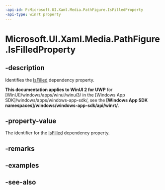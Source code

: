 ```yaml
---
-api-id: P:Microsoft.UI.Xaml.Media.PathFigure.IsFilledProperty
-api-type: winrt property
---
```


<!-- Property syntax
public Windows.UI.Xaml.DependencyProperty IsFilledProperty { get; }
-->

# Microsoft.UI.Xaml.Media.PathFigure.IsFilledProperty

## -description
Identifies the [IsFilled](pathfigure_isfilled.md) dependency property.

**This documentation applies to WinUI 2 for UWP** for [WinUI]/windows/apps/winui/winui3/ in the [Windows App SDK]/windows/apps/windows-app-sdk/, see the **[Windows App SDK namespaces]/windows/windows-app-sdk/api/winrt/**.

## -property-value
The identifier for the [IsFilled](pathfigure_isfilled.md) dependency property.

## -remarks

## -examples

## -see-also
